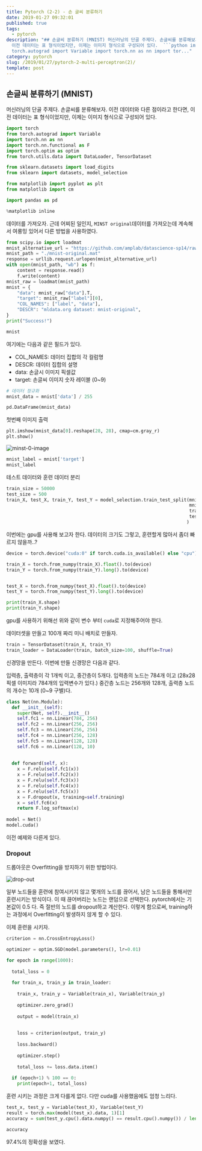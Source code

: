 ```yaml
---
title: Pytorch (2-2) - 손 글씨 분류하기
date: 2019-01-27 09:32:01
published: true
tags:
  - pytorch
description: "## 손글씨 분류하기 (MNIST) 머신러닝의 단골 주제다. 손글씨를 분류해보자. 이전 데이터와 다른 점이라고 한다면,
  이전 데이터는 표 형식이었지만, 이제는 이미지 형식으로 구성되어 있다.  ```python import torch from
  torch.autograd import Variable import torch.nn as nn import tor..."
category: pytorch
slug: /2019/01/27/pytorch-2-multi-perceptron(2)/
template: post
---
```

## 손글씨 분류하기 (MNIST)

머신러닝의 단골 주제다. 손글씨를 분류해보자. 이전 데이터와 다른 점이라고 한다면, 이전 데이터는 표 형식이었지만, 이제는 이미지 형식으로 구성되어 있다.

```python
import torch
from torch.autograd import Variable
import torch.nn as nn
import torch.nn.functional as F
import torch.optim as optim
from torch.utils.data import DataLoader, TensorDataset

from sklearn.datasets import load_digits
from sklearn import datasets, model_selection

from matplotlib import pyplot as plt
from matplotlib import cm

import pandas as pd

%matplotlib inline
```

데이터를 가져오자. 근데 어찌된 일인지, `MINST original`데이터를 가져오는데 계속해서 여룽밍 있어서 다른 방법을 사용하였다.

```python
from scipy.io import loadmat
mnist_alternative_url = "https://github.com/amplab/datascience-sp14/raw/master/lab7/mldata/mnist-original.mat"
mnist_path = "./mnist-original.mat"
response = urllib.request.urlopen(mnist_alternative_url)
with open(mnist_path, "wb") as f:
    content = response.read()
    f.write(content)
mnist_raw = loadmat(mnist_path)
mnist = {
    "data": mnist_raw["data"].T,
    "target": mnist_raw["label"][0],
    "COL_NAMES": ["label", "data"],
    "DESCR": "mldata.org dataset: mnist-original",
}
print("Success!")
```

```python
mnist
```

여기에는 다음과 같은 필드가 있다.

- COL_NAMES: 데이터 집합의 각 컬럼명
- DESCR: 데이터 집합의 설명
- data: 손글시 이미지 픽셀값
- target: 손글씨 이미지 숫자 레이블 (0~9)

```python
# 데이터 정규화
mnist_data = mnist['data'] / 255

pd.DataFrame(mnist_data)
```

첫번째 이미지 출력
```python
plt.imshow(mnist_data[0].reshape(28, 28), cmap=cm.gray_r)
plt.show()
```

![minst-0-image](../images/minist-0-image.png)

```python
mnist_label = mnist['target']
mnist_label
```

테스트 데이터와 훈련 데이터 분리

```python
train_size = 50000
test_size = 500
train_X, test_X, train_Y, test_Y = model_selection.train_test_split(mnist_data, 
                                                                    mnist_label, 
                                                                    train_size=train_size, 
                                                                    test_size=test_size
                                                                   )
```

이번에는 gpu를 사용해 보고자 한다. 데이터의 크기도 그렇고, 훈련할게 많아서 좀더 빠르지 않을까..?

```python
device = torch.device("cuda:0" if torch.cuda.is_available() else "cpu")

train_X = torch.from_numpy(train_X).float().to(device)
train_Y = torch.from_numpy(train_Y).long().to(device)


test_X = torch.from_numpy(test_X).float().to(device)
test_Y = torch.from_numpy(test_Y).long().to(device)

print(train_X.shape)
print(train_Y.shape)
```

gpu를 사용하기 위해선 위와 같이 변수 부터 `cuda`로 지정해주어야 한다.


데이터셋을 만들고 100개 짜리 미니 배치로 만들자.

```python
train = TensorDataset(train_X, train_Y)
train_loader = DataLoader(train, batch_size=100, shuffle=True)
```

신경망을 만든다. 이번에 만들 신경망은 다음과 같다.

입력층, 출력층이 각 1개씩 이고, 중간층이 5개다. 입력층의 노드는 784개 이고 (28x28픽셀 이미지라 784개의 입력변수가 있다.) 중간층 노드는 256개와 128개, 출력층 노드의 개수는 10개 (0~9 구별)다.

```python
class Net(nn.Module):
  def __init__(self):
    super(Net, self).__init__()
    self.fc1 = nn.Linear(784, 256)
    self.fc2 = nn.Linear(256, 256)
    self.fc3 = nn.Linear(256, 256)
    self.fc4 = nn.Linear(256, 128)
    self.fc5 = nn.Linear(128, 128)
    self.fc6 = nn.Linear(128, 10)
    
    
  def forward(self, x):
    x = F.relu(self.fc1(x))
    x = F.relu(self.fc2(x))
    x = F.relu(self.fc3(x))
    x = F.relu(self.fc4(x))
    x = F.relu(self.fc5(x))
    x = F.dropout(x, training=self.training)
    x = self.fc6(x)
    return F.log_softmax(x)
    
model = Net()
model.cuda()
```

이전 예제와 다른게 있다.

### Dropout

드롭아웃은 Overfitting을 방지하기 위한 방법이다.

![drop-out](https://cdn-images-1.medium.com/max/1200/1*iWQzxhVlvadk6VAJjsgXgg.png)

일부 노드들을 훈련에 참여시키지 않고 몇개의 노드를 끊어서, 남은 노드들을 통해서만 훈련시키는 방식이다. 이 때 끊어버리는 노드는 랜덤으로 선택한다. pytorch에서는 기본값이 0.5 다. 즉 절반의 노드를 dropout하고 계산한다. 이렇게 함으로써, training하는 과정에서 Overfitting이 발생하지 않게 할 수 있다.

이제 훈련을 시키자.

```python
criterion = nn.CrossEntropyLoss()

optimizer = optim.SGD(model.parameters(), lr=0.01)

for epoch in range(1000):
  
  total_loss = 0
  
  for train_x, train_y in train_loader:
    
    train_x, train_y = Variable(train_x), Variable(train_y)
    
    optimizer.zero_grad()
    
    output = model(train_x)
    
    
    loss = criterion(output, train_y)
    
    loss.backward()
    
    optimizer.step()
    
    total_loss += loss.data.item()
    
  if (epoch+1) % 100 == 0:
    print(epoch+1, total_loss)
```

훈련 시키는 과정은 크게 다를게 없다. 다만 cuda를 사용했음에도 엄청 느리다.

```python
test_x, test_y = Variable(test_X), Variable(test_Y)
result = torch.max(model(test_x).data, 1)[1]
accuracy = sum(test_y.cpu().data.numpy() == result.cpu().numpy()) / len(test_y.cpu().data.numpy())

accuracy
```

97.4%의 정확성을 보였다.
